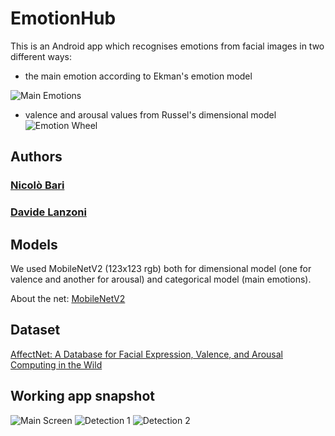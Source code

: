 # EmotionHub

This is an Android app which recognises emotions from facial images in two different ways:
- the main emotion according to Ekman's emotion model

![Main Emotions](/Bari-Lanzoni/Images/Emotions7.jpg)

- valence and arousal values from Russel's dimensional model
![Emotion Wheel](/Bari-Lanzoni/Images/The-2-D-Emotion-Wheel.png)

## Authors

### [Nicolò Bari](https://github.com/nicobari30)

### [Davide Lanzoni](https://github.com/Lanzo98)

## Models

We used MobileNetV2 (123x123 rgb) both for dimensional model (one for valence and another for arousal) and categorical model (main emotions).

About the net: [MobileNetV2](https://arxiv.org/abs/1801.04381)


## Dataset

[AffectNet: A Database for Facial Expression, Valence, and Arousal Computing in the Wild](http://mohammadmahoor.com/affectnet/)

## Working app snapshot

![Main Screen](/Bari-Lanzoni/Images/MainScreen.png)
![Detection 1](/Bari-Lanzoni/Images/Detection1.png)
![Detection 2](/Bari-Lanzoni/Images/Detection2.png)

